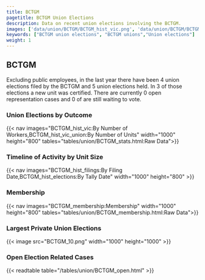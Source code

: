 ```yaml
---
title: BCTGM
pagetitle: BCTGM Union Elections
description: Data on recent union elections involving the BCTGM.
images: ['data/union/BCTGM/BCTGM_hist_vic.png', 'data/union/BCTGM/BCTGM_hist_size.png', 'data/union/BCTGM/BCTGM_10.png']
keywords: ["BCTGM union elections", "BCTGM unions","Union elections"]
weight: 1
---
```

##  BCTGM

Excluding public employees, in the last year there have been 4 union elections filed by the BCTGM and 5 union elections held. In 3 of those elections a new unit was certified. There are currently 0 open representation cases and 0 of are still waiting to vote.

### Union Elections by Outcome
{{< nav images="BCTGM_hist_vic:By Number of Workers,BCTGM_hist_vic_union:By Number of Units" width="1000" height="800" tables="tables/union/BCTGM_stats.html:Raw Data">}}

### Timeline of Activity by Unit Size
{{< nav images="BCTGM_hist_filings:By Filing Date,BCTGM_hist_elections:By Tally Date" width="1000" height="800" >}}

### Membership
{{< nav images="BCTGM_membership:Membership" width="1000" height="800" tables="tables/union/BCTGM_membership.html:Raw Data">}}

### Largest Private Union Elections
{{< image src="BCTGM_10.png" width="1000" height="1000"  >}}

### Open Election Related Cases
{{< readtable table="/tables/union/BCTGM_open.html" >}}

